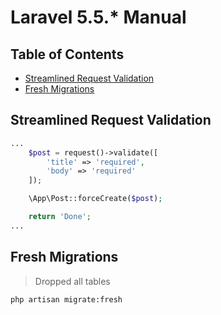 # Laravel 5.5.\* Manual

## Table of Contents

* [Streamlined Request Validation](#streamlined-request-validation)
* [Fresh Migrations](#fresh-migrations)

## Streamlined Request Validation

```php
...
    $post = request()->validate([
        'title' => 'required',
        'body' => 'required'
    ]);

    \App\Post::forceCreate($post);

    return 'Done';
...
```

## Fresh Migrations

> Dropped all tables

```bash
php artisan migrate:fresh
```
